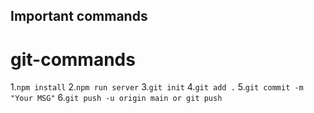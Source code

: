 ## Important commands

# git-commands

1.`npm install`
2.`npm run server`
3.`git init`
4.`git add .`
5.`git commit -m "Your MSG"`
6.`git push -u origin main or git push`